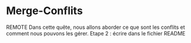 # Merge-Conflits
REMOTE Dans cette quête, nous allons aborder ce que sont les conflits et comment nous pouvons les gérer.
Etape 2 : écrire dans le fichier README

